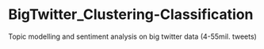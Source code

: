 # BigTwitter_Clustering-Classification
Topic modelling and sentiment analysis on big twitter data (4-55mil. tweets)
